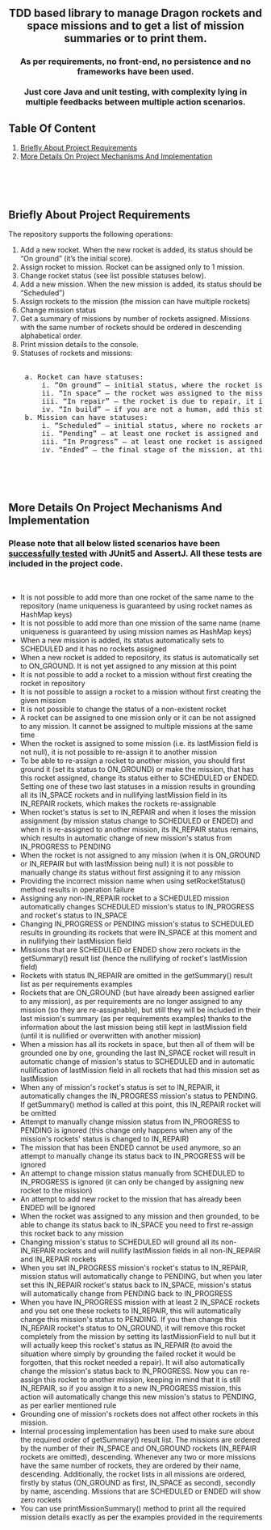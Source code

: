 <h2 align="center">
TDD based library to manage Dragon rockets and space missions and to get a list of mission summaries or to print them.<br> 
</h2>
<h3 align="center">As per requirements, no front-end, no persistence and no frameworks have been used. <br><br>Just core Java and unit testing, with complexity lying in multiple feedbacks between multiple action scenarios.</h3>

## Table Of Content
<ol>
    <li>
      <a href="#briefly-about-project-requirements">Briefly About Project Requirements</a>
    </li>
    <li>
      <a href="#more-details-on-project-mechanisms-and-implementation">More Details On Project Mechanisms And Implementation</a>
    </li>
  </ol>

<br><br><br>

## Briefly About Project Requirements

The repository supports the following operations:

1. Add a new rocket. When the new rocket is added, its status should be “On ground” (it’s the initial score).
2. Assign rocket to mission. Rocket can be assigned only to 1 mission.
3. Change rocket status (see list possible statuses below).
4. Add a new mission. When the new mission is added, its status should be “Scheduled”)
5. Assign rockets to the mission (the mission can have multiple rockets)
6. Change mission status
7. Get a summary of missions by number of rockets assigned. Missions with the same number of rockets should be ordered in descending alphabetical order.
8. Print mission details to the console.
9. Statuses of rockets and missions:
<br><br>
   <pre>
    a. Rocket can have statuses:
        i. “On ground” – initial status, where the rocket is not assigned to any mission
        ii. “In space” – the rocket was assigned to the mission
        iii. “In repair” – the rocket is due to repair, it implies “Pending” status of the mission
        iv. “In build” – if you are not a human, add this status
    b. Mission can have statuses:
        i. “Scheduled” – initial status, where no rockets are assigned
        ii. “Pending” – at least one rocket is assigned and one or more assigned rockets are in repair
        iii. “In Progress” – at least one rocket is assigned and none of them is in repair
        iv. “Ended” – the final stage of the mission, at this point rockets should not be assigned anymore to a mission
</pre>
<br><br><br>

## More Details On Project Mechanisms And Implementation

### Please note that all below listed scenarios have been <u>successfully tested</u> with JUnit5 and AssertJ. All these tests are included in the project code.
<br>

- It is not possible to add more than one rocket of the same name to the repository (name uniqueness is guaranteed by using rocket names as HashMap keys)
- It is not possible to add more than one mission of the same name (name uniqueness is guaranteed by using mission names as HashMap keys)
- When a new mission is added, its status automatically sets to SCHEDULED and it has no rockets assigned
- When a new rocket is added to repository, its status is automatically set to ON_GROUND. It is not yet assigned to any mission at this point
- It is not possible to add a rocket to a mission without first creating the rocket in repository
- It is not possible to assign a rocket to a mission without first creating the given mission
- It is not possible to change the status of a non-existent rocket
- A rocket can be assigned to one mission only or it can be not assigned to any mission. It cannot be assigned to multiple missions at the same time
- When the rocket is assigned to some mission (i.e. its lastMission field is not null), it is not possible to re-assign it to another mission
- To be able to re-assign a rocket to another mission, you should first ground it (set its status to ON_GROUND) or make the mission, that has this rocket assigned, change its status either to SCHEDULED or ENDED. Setting one of these two last statuses in a mission results in grounding all its IN_SPACE rockets and in nullifying lastMission field in its IN_REPAIR rockets, which makes the rockets re-assignable 
- When rocket's status is set to IN_REPAIR and when it loses the mission assignment (by mission status change to SCHEDULED or ENDED) and when it is re-assigned to another mission, its IN_REPAIR status remains, which results in automatic change of new mission's status from IN_PROGRESS to PENDING
- When the rocket is not assigned to any mission (when it is ON_GROUND or IN_REPAIR but with lastMission being null) it is not possible to manually change its status without first assigning it to any mission
- Providing the incorrect mission name when using setRocketStatus() method results in operation failure
- Assigning any non-IN_REPAIR rocket to a SCHEDULED mission automatically changes SCHEDULED mission's status to IN_PROGRESS and rocket's status to IN_SPACE
- Changing IN_PROGRESS or PENDING mission's status to SCHEDULED results in grounding its rockets that were IN_SPACE at this moment and in nullifying their lastMission field
- Missions that are SCHEDULED or ENDED show zero rockets in the getSummary() result list (hence the nullifying of rocket's lastMission field)
- Rockets with status IN_REPAIR are omitted in the getSummary() result list as per requirements examples
- Rockets that are ON_GROUND (but have already been assigned earlier to any mission), as per requirements are no longer assigned to any mission (so they are re-assignable), but still they will be included in their last mission's summary (as per requirements examples) thanks to the information about the last mission being still kept in lastMission field (until it is nullified or overwritten with another mission)
- When a mission has all its rockets in space, but then all of them will be grounded one by one, grounding the last IN_SPACE rocket will result in automatic change of mission's status to SCHEDULED and in automatic nullification of lastMission field in all rockets that had this mission set as lastMission
- When any of mission's rocket's status is set to IN_REPAIR, it automatically changes the IN_PROGRESS mission's status to PENDING. If getSummary() method is called at this point, this IN_REPAIR rocket will be omitted
- Attempt to manually change mission status from IN_PROGRESS to PENDING is ignored (this change only happens when any of the mission's rockets' status is changed to IN_REPAIR)
- The mission that has been ENDED cannot be used anymore, so an attempt to manually change its status back to IN_PROGRESS will be ignored
- An attempt to change mission status manually from SCHEDULED to IN_PROGRESS is ignored (it can only be changed by assigning new rocket to the mission)
- An attempt to add new rocket to the mission that has already been ENDED will be ignored
- When the rocket was assigned to any mission and then grounded, to be able to change its status back to IN_SPACE you need to first re-assign this rocket back to any mission
- Changing mission's status to SCHEDULED will ground all its non-IN_REPAIR rockets and will nullify lastMission fields in all non-IN_REPAIR and IN_REPAIR rockets
- When you set IN_PROGRESS mission's rocket's status to IN_REPAIR, mission status will automatically change to PENDING, but when you later set this IN_REPAIR rocket's status back to IN_SPACE, mission's status will automatically change from PENDING back to IN_PROGRESS
- When you have IN_PROGRESS mission with at least 2 IN_SPACE rockets and you set one these rockets to IN_REPAIR, this will automatically change this mission's status to PENDING. If you then change this IN_REPAIR rocket's status to ON_GROUND, it will remove this rocket completely from the mission by setting its lastMissionField to null but it will actually keep this rocket's status as IN_REPAIR (to avoid the situation where simply by grounding the failed rocket it would be forgotten, that this rocket needed a repair). It will also automatically change the mission's status back to IN_PROGRESS. Now you can re-assign this rocket to another mission, keeping in mind that it is still IN_REPAIR, so if you assign it to a new IN_PROGRESS mission, this action will automatically change this new mission's status to PENDING, as per earlier mentioned rule
- Grounding one of mission's rockets does not affect other rockets in this mission. 
- Internal processing implementation has been used to make sure about the required order of getSummary() result list. The missions are ordered by the number of their IN_SPACE and ON_GROUND rockets (IN_REPAIR rockets are omitted), descending. Whenever any two or more missions have the same number of rockets, they are ordered by their name, descending. Additionally, the rocket lists in all missions are ordered, firstly by status (ON_GROUND as first, IN_SPACE as second), secondly by name, ascending. Missions that are SCHEDULED or ENDED will show zero rockets
- You can use printMissionSummary() method to print all the required mission details exactly as per the examples provided in the requirements